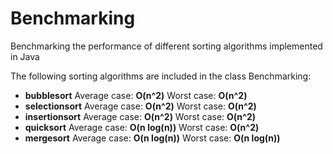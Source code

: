 # Benchmarking
Benchmarking the performance of different sorting algorithms implemented in Java

The following sorting algorithms are included in the class Benchmarking:
- **bubblesort**            Average case: **O(n^2)**  Worst case: **O(n^2)**
- **selectionsort**         Average case: **O(n^2)**  Worst case:  **O(n^2)**
- **insertionsort**         Average case: **O(n^2)**  Worst case:  **O(n^2)**
- **quicksort**             Average case: **O(n log(n))**  Worst case: **O(n^2)**
- **mergesort**             Average case: **O(n log(n))**  Worst case: **O(n log(n))**
